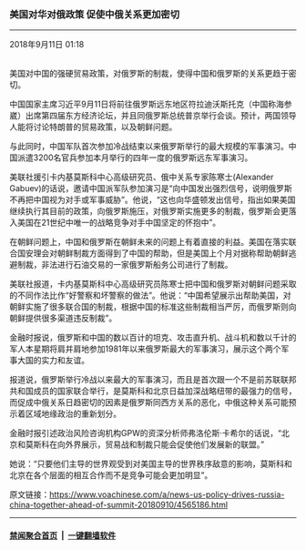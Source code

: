 ### 美国对华对俄政策 促使中俄关系更加密切
------------------------

<div class="published">
 <span class="date" title="中国时间">
  <time datetime="2018-09-11T01:18:17+08:00">
   2018年9月11日 01:18
  </time>
 </span>
</div>
<br/>
<div class="wsw">
 <p>
  美国对中国的强硬贸易政策，对俄罗斯的制裁，使得中国和俄罗斯的关系更趋于密切。
 </p>
 <p>
  中国国家主席习近平9月11日将前往俄罗斯远东地区符拉迪沃斯托克（中国称海参崴）出席第四届东方经济论坛，并且同俄罗斯总统普京举行会谈。预计，两国领导人能将讨论特朗普的贸易政策，以及朝鲜问题。
 </p>
 <p>
  与此同时，中国军队首次参加冷战结束以来俄罗斯举行的最大规模的军事演习。中国派遣3200名官兵参加本月举行的四年一度的俄罗斯远东军事演习。
 </p>
 <p>
  美联社援引卡内基莫斯科中心高级研究员、俄中关系专家陈寒士(Alexander Gabuev)的话说，邀请中国派军队参加演习是“向中国发出强烈信号，说明俄罗斯不再把中国视为对手或军事威胁”。他说，“这也向华盛顿发出信号，指出如果美国继续执行其目前的政策，向俄罗斯施压，对俄罗斯实施更多的制裁，俄罗斯会更落入美国在21世纪中唯一的战略竞争对手中国坚定的怀抱中”。
 </p>
 <p>
  在朝鲜问题上，中国和俄罗斯在朝鲜未来的问题上有着直接的利益。美国在落实联合国安理会对朝鲜制裁方面得到了中国的帮助，但是美国上个月对据称帮助朝鲜逃避制裁，非法进行石油交易的一家俄罗斯船务公司进行了制裁。
 </p>
 <p>
  美联社报道，卡内基莫斯科中心高级研究员陈寒士把中国和俄罗斯对朝鲜问题采取的不同作法比作“好警察和坏警察的做法”。他说：“中国希望展示出帮助美国，对朝鲜实施了很多联合国的制裁，根据中国的标准这些制裁相当严厉，而俄罗斯则向朝鲜提供很多渠道违反制裁”。
 </p>
 <p>
  金融时报说，俄罗斯和中国的数以百计的坦克、攻击直升机、战斗机和数以千计的军人本星期将肩并肩地参加1981年以来俄罗斯最大的军事演习，展示这个两个军事大国的实力和友谊。
 </p>
 <p>
  报道说，俄罗斯举行冷战以来最大的军事演习，而且是首次跟一个不是前苏联联邦共和国成员的国家联合举行，是莫斯科和北京日益加深战略纽带的最强力的信号，而促成中俄关系日趋密切的因素是俄罗斯同西方关系的恶化，中俄这种关系可能预示着区域地缘政治的重新划分。
 </p>
 <p>
  金融时报引述政治风险咨询机构GPW的资深分析师弗洛伦斯·卡希尔的话说，“北京和莫斯科在向外界展示，贸易战和制裁只能会促使他们发展新的联盟。”
 </p>
 <p>
  她说：“只要他们主导的世界观受到对美国主导的世界秩序敌意的影响，莫斯科和北京在各个层面的相互合作而不是竞争可能会更加明显”。
 </p>
</div>

原文链接：https://www.voachinese.com/a/news-us-policy-drives-russia-china-together-ahead-of-summit-20180910/4565186.html


------------------------
#### [禁闻聚合首页](https://github.com/gfw-breaker/banned-news/blob/master/README.md) &nbsp;|&nbsp;  [一键翻墙软件](https://github.com/gfw-breaker/nogfw/blob/master/README.md)
